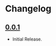 # Changelog

## [0.0.1](https://github.com/certego/drf-client/releases/tag/0.0.1)

- Initial Release.
